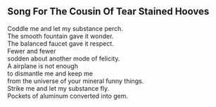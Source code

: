 Song For The Cousin Of Tear Stained Hooves
------------------------------------------
Coddle me and let my substance perch.  
The smooth fountain gave it wonder.  
The balanced faucet gave it respect.  
Fewer and fewer  
sodden about another mode of felicity.  
A airplane is not enough  
to dismantle me and keep me  
from the universe of your mineral funny things.  
Strike me and let my substance fly.  
Pockets of aluminum converted into gem.  
